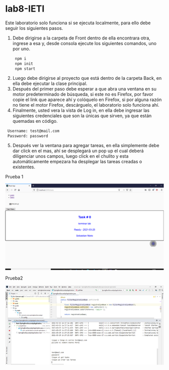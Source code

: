 # lab8-IETI

Este laboratorio solo funciona si se ejecuta localmente, para ello debe seguir los siguientes pasos.
1.	Debe dirigirse a la carpeta de Front dentro de ella encontrara otra, ingrese a esa y, desde consola ejecute los siguientes comandos, uno por uno.
     ```
      npm i
      npm init
      npm start
     ```
2.	Luego debe dirigirse al proyecto que está dentro de la carpeta Back, en ella debe ejecutar la clase principal.
3.	Después del primer paso debe esperar a que abra una ventana en su motor predeterminado de búsqueda, si este no es Firefox, por favor copie el link que aparece ahí y colóquelo en Firefox, si por alguna razón no tiene el motor Firefox, descárguelo, el laboratorio solo funciona ahí.
4.	Finalmente, usted vera la vista de Log in, en ella debe ingresar las siguientes credenciales que son la únicas que sirven, ya que están quemadas en código.
   ```
    Username: test@mail.com
  	Password: password
   ```
5.	Después ver la ventana para agregar tareas, en ella simplemente debe dar click en el mas, ahí se desplegará un pop up el cual deberá diligenciar unos campos, luego click en el chulito y esta automáticamente empezara ha desplegar las tareas creadas o existentes.

Prueba 1

![](fotos/prueba1.PNG)

Prueba2

![](fotos/prueba2.PNG)
